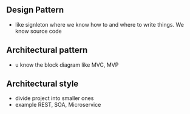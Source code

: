 ## Design Pattern
- like signleton where we know how to and where to write things. We know source code

## Architectural pattern
- u know the block diagram like MVC, MVP

## Architectural style
- divide project into smaller ones
- example REST, SOA, Microservice
